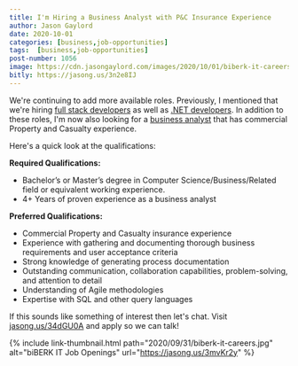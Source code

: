 ```yaml
---
title: I'm Hiring a Business Analyst with P&C Insurance Experience
author: Jason Gaylord
date: 2020-10-01
categories: [business,job-opportunities]
tags:  [business,job-opportunities]
post-number: 1056
image: https://cdn.jasongaylord.com/images/2020/10/01/biberk-it-careers.jpg
bitly: https://jasong.us/3n2e8IJ
---
```


We're continuing to add more available roles. Previously, I mentioned that we're hiring [full stack developers](https://jasong.us/3caFFmi) as well as [.NET developers](https://jasong.us/3m4UVFS). In addition to these roles, I'm now also looking for a [business analyst](https://jasong.us/34dGU0A) that has commercial Property and Casualty experience.

Here's a quick look at the qualifications:

**Required Qualifications:**
- Bachelor’s or Master’s degree in Computer Science/Business/Related field or equivalent working experience.
- 4+ Years of proven experience as a business analyst

**Preferred Qualifications:**
- Commercial Property and Casualty insurance experience
- Experience with gathering and documenting thorough business requirements and user acceptance criteria
- Strong knowledge of generating process documentation
- Outstanding communication, collaboration capabilities, problem-solving, and attention to detail
- Understanding of Agile methodologies
- Expertise with SQL and other query languages

If this sounds like something of interest then let's chat. Visit [jasong.us/34dGU0A](https://jasong.us/34dGU0A) and apply so we can talk!

{% include link-thumbnail.html path="2020/09/31/biberk-it-careers.jpg" alt="biBERK IT Job Openings" url="https://jasong.us/3mvKr2y" %}